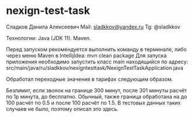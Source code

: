 # nexign-test-task

Сладков Данила Алексеевич 
Mail: sladkkov@yandex.ru
Tg:   @sladkkov

Технологии:
Java (JDK 11). 
Maven. 

Перед запуском рекомендуется выполнить команду в терминале, либо через меню Maven в IntellijIdea: mvn clean package 
Для запуска приложения необходимо запустить класс main находящийся по адресу: src/main/java/ru/sladkkov/nexigntesttask/NexignTestTaskApplication.java

Обработал переходные значения в тарифах следующим образом. 

Безлимит, если звонок на границе 300 минут, после 301 минуты расчёт по 1р минута, до бесплатно. 
Обычный, также граница обработана на до 100 расчёт по 0.5 и после 100 расчёт по 1.5.
В тестовых данных таких случаев не было, поэтому описал это здесь.